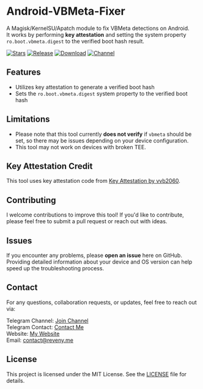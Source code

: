 # Android-VBMeta-Fixer
A Magisk/KernelSU/Apatch module to fix VBMeta detections on Android. <br>
It works by performing **key attestation** and setting the system property `ro.boot.vbmeta.digest` to the verified boot hash result.

[![Stars](https://img.shields.io/github/stars/reveny/Android-VBMeta-Fixer?label=Stars)](https://github.com/reveny)
[![Release](https://img.shields.io/github/v/release/reveny/Android-VBMeta-Fixer?label=Release&logo=github)](https://github.com/reveny/Android-VBMeta-Fixer/releases/latest)
[![Download](https://img.shields.io/github/downloads/reveny/Android-VBMeta-Fixer/total?label=Downloads&logo=github)](https://github.com/reveny/Android-VBMeta-Fixer/releases/)
[![Channel](https://img.shields.io/badge/Telegram-Channel-blue.svg?logo=telegram)](https://t.me/reveny1)

## Features
- Utilizes key attestation to generate a verified boot hash
- Sets the `ro.boot.vbmeta.digest` system property to the verified boot hash

## Limitations
- Please note that this tool currently **does not verify** if `vbmeta` should be set, so there may be issues depending on your device configuration.
- This tool may not work on devices with broken TEE.

## Key Attestation Credit
This tool uses key attestation code from [Key Attestation by vvb2060](https://github.com/vvb2060/KeyAttestation).

## Contributing
I welcome contributions to improve this tool! If you'd like to contribute, please feel free to submit a pull request or reach out with ideas.

## Issues
If you encounter any problems, please **open an issue** here on GitHub. Providing detailed information about your device and OS version can help speed up the troubleshooting process.

## Contact
For any questions, collaboration requests, or updates, feel free to reach out via:

Telegram Channel: [Join Channel](https://t.me/reveny1) <br>
Telegram Contact: [Contact Me](https://t.me/revenyy) <br>
Website: [My Website](https://reveny.me) <br>
Email: [contact@reveny.me](mailto:contact@reveny.me) <br>

## License
This project is licensed under the MIT License. See the [LICENSE](LICENSE) file for details.
